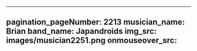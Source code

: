 ------
pagination_pageNumber: 2213
musician_name: Brian
band_name: Japandroids
img_src: images/musician2251.png
onmouseover_src: 
------